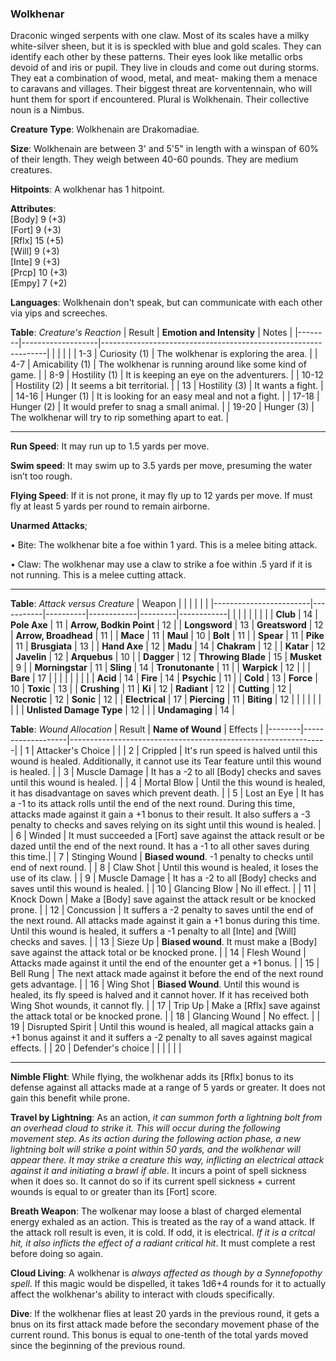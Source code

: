 ### Wolkhenar
Draconic winged serpents with one claw. Most of its scales have a milky white-silver sheen, but it is is speckled with blue and gold scales. They can identify each other by these patterns. Their eyes look like metallic orbs devoid of and iris or pupil. They live in clouds and come out during storms. They eat a combination of wood, metal, and meat- making them a menace to caravans and villages. Their biggest threat are korventennain, who will hunt them for sport if encountered. Plural is Wolkhenain. Their collective noun is a Nimbus.

**Creature Type**: Wolkhenain are Drakomadiae.

**Size**: Wolkhenain are between 3' and 5'5" in length with a winspan of 60% of their length. They weigh between 40-60 pounds. They are medium creatures.

**Hitpoints**: A wolkhenar has 1 hitpoint.

**Attributes**:  
[Body] 9  (+3)  
[Fort] 9  (+3)  
[Rflx] 15 (+5)  
[Will] 9  (+3)  
[Inte] 9  (+3)  
[Prcp] 10 (+3)  
[Empy] 7  (+2)  

**Languages**: Wolkhenain don't speak, but can communicate with each other via yips and screeches.

**Table**: *Creature's Reaction*
| Result | **Emotion and Intensity** | Notes        |
|--------|-------------------|----------------------------------------------------------------|
|        |                                                |                                   |
|   1-3  | Curiosity (1) | The wolkhenar is exploring the area. |
|   4-7  | Amicability (1)  | The wolkhenar is running around like some kind of game. |
|   8-9  | Hostility (1) | It is keeping an eye on the adventurers. |
|  10-12 | Hostility (2) | It seems a bit territorial. |
|   13   | Hostility (3) | It wants a fight. |
|  14-16 | Hunger (1)    | It is looking for an easy meal and not a fight. |
|  17-18 | Hunger (2)    | It would prefer to snag a small animal. |
|  19-20 | Hunger (3)    | The wolkhenar will try to rip something apart to eat. |

-----

**Run Speed**: It may run up to 1.5 yards per move.

**Swim speed**: It may swim up to 3.5 yards per move, presuming the water isn’t too rough.

**Flying Speed**: If it is not prone, it may fly up to 12 yards per move. If must fly at least 5 yards per round to remain airborne. 

**Unarmed Attacks**;

 • Bite: The wolkhenar bite a foe within 1 yard. This is a melee biting attack.

 • Claw: The wolkhenar may use a claw to strike a foe within .5 yard if it is not running. This is a melee cutting attack.

-----

**Table**: *Attack versus Creature*
| Weapon                 |          |            |         |            |         |
|------------------------|-----------|----------|------------|---------|------------|
|                        |          |            |         |            |         |
| **Club**                   | 14     | **Pole Axe**       | 11     | **Arrow, Bodkin Point**    | 12    |
| **Longsword**              | 13     | **Greatsword**     | 12     | **Arrow, Broadhead**       | 11    |
| **Mace**                   | 11     | **Maul**           | 10     | **Bolt** | 11    |
| **Spear**                  | 11     | **Pike**           | 11     | **Brusgiata** | 13     |
| **Hand Axe**               | 12     | **Madu**           | 14     | **Chakram** | 12    |
| **Katar**                  | 12     | **Javelin**        | 12     | **Arquebus** | 10    |
| **Dagger**                 | 12     | **Throwing Blade** | 15     | **Musket** | 9     |
| **Morningstar**            | 11     | **Sling**          | 14     | **Tronutonante** | 11    |
| **Warpick**                | 12     |          |          |   **Bare** |  17  |
|                        |           |          |            |         |            |
| **Acid**                   | 14     | **Fire**           | 14     | **Psychic** | 11     |
| **Cold**                   | 13     | **Force**          | 10     | **Toxic**  | 13     |
| **Crushing**               | 11     | **Ki**             | 12     | **Radiant** | 12     |
| **Cutting**                | 12     | **Necrotic**       | 12     | **Sonic** | 12    |
| **Electrical**             | 17     | **Piercing**       | 11     | **Biting** | 12    |
|                        |           |          |            |         |            |
| **Unlisted Damage Type** | 12 |    |     | **Undamaging** | 14 |

**Table**: *Wound Allocation*
| Result | **Name of Wound** | Effects                                                        |
|--------|-------------------|----------------------------------------------------------------|
|   1    | Attacker's Choice |                                                                |
|   2    | Crippled          | It's run speed is halved until this wound is healed. Additionally, it cannot use its Tear feature until this wound is healed.      |
|   3    | Muscle Damage     | It has a -2 to all [Body] checks and saves until this wound is healed. |
|   4    | Mortal Blow       | Until the this wound is healed, it has disadvantage on saves which prevent death. |
|   5    | Lost an Eye       | It has a -1 to its attack rolls until the end of the next round. During this time, attacks made against it gain a +1 bonus to their result. It also suffers a -3 penalty to checks and saves relying on its sight until this wound is healed. |
|   6    | Winded            | It must succeeded a [Fort] save against the attack result or be dazed until the end of the next round. It has a -1 to all other saves during this time.|
|   7    | Stinging Wound    | **Biased wound**. -1 penalty to checks until end of next round. |
|   8    |  Claw Shot        | Until this wound is healed, it loses the use of its claw. |
|   9    | Muscle Damage     | It has a -2 to all [Body] checks and saves until this wound is healed. |
|   10   | Glancing Blow     | No ill effect. |
|   11   | Knock Down        | Make a [Body] save against the attack result or be knocked prone. |
|   12   | Concussion        | It suffers a -2 penalty to saves until the end of the next round. All attacks made against it gain a +1 bonus during this time. Until this wound is healed, it suffers a -1 penalty to all [Inte] and [Will] checks and saves. |
|   13   | Sieze Up          | **Biased wound**. It must make a [Body] save against the attack total or be knocked prone. |
|   14   | Flesh Wound       | Attacks made against it until the end of the enounter get a +1 bonus. |
|   15   | Bell Rung         | The next attack made against it before the end of the next round gets advantage.  |
|   16   | Wing Shot         | **Biased Wound**. Until this wound is healed, its fly speed is halved and it cannot hover. If it has received both Wing Shot wounds, it cannot fly. |
|   17   | Trip Up           | Make a [Rflx] save against the attack total or be knocked prone.                                  |
|   18   | Glancing Wound    | No effect. |
|   19   | Disrupted Spirit  | Until this wound is healed, all magical attacks gain a +1 bonus against it and it suffers a -2 penalty to all saves against magical effects. |
|   20   | Defender's choice |                                   |
|        |                                                |                                   |

-----

**Nimble Flight**: While flying, the wolkhenar adds its [Rflx] bonus to its defense against all attacks made at a range of 5 yards or greater. It does not gain this benefit while prone.

**Travel by Lightning**: As an action, *it can summon forth a lightning bolt from an overhead cloud to strike it. This will occur during the following movement step. As its action during the following action phase, a new lightning bolt will strike a point within 50 yards, and the wolkhenar will appear there. It may strike a creature this way, inflicting an electrical attack against it and initiating a brawl if able*. It incurs a point of spell sickness when it does so. It cannot do so if its current spell sickness + current wounds is equal to or greater than its [Fort] score.

**Breath Weapon**: The wolkenar may loose a blast of charged elemental energy exhaled as an action. This is treated as the ray of a wand attack. If the attack roll result is even, it is cold. If odd, it is electrical. *If it is a critcal hit, it also inflicts the effect of a radiant critical hit*. It must complete a rest before doing so again.

**Cloud Living**: A wolkhenar is *always affected as though by a Synnefopothy spell*. If this magic would be dispelled, it takes 1d6+4 rounds for it to actually affect the wolkhenar's ability to interact with clouds specifically.

**Dive**: If the wolkhenar flies at least 20 yards in the previous round, it gets a bnus on its first attack made before the secondary movement phase of the current round. This bonus is equal to one-tenth of the total yards moved since the beginning of the previous round.
